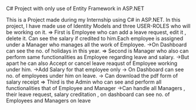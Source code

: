 C# Project with only use of Entity Framework in ASP.NET

This is a Project made during my Internship using C# in ASP.NET.
In this project, I have made use of Identity Models and three USER-ROLES who will be working on it.
=> First is Employee who can add a leave request, edit it , delete it. Can see the salary if credited to him.Each employee is assigned under a Manager who manages all the work of Employee. 
->On Dashboard can see the no. of holidays in this year. 
=> Second is Manager who also can perform same functionalities as Employee regarding leave and salary. 
->But apart he can also Accept or cancel leave reaqust of Employee working under him. 
->Add Salary for that employee only -> On Dashboard can see no. of employees under him on leave. 
-> Can download the pdf form of salary receipt 
=> Third is the Admin who can see and perform all functionalities that of Employee and Manager 
->Can handle all Managers , their leave request, salary creditation , on dashboard can see no. of Employees and Managers on leave

